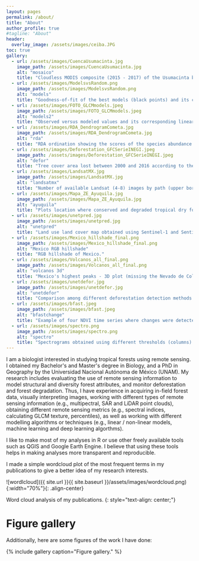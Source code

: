 ```yaml
---
layout: pages
permalink: /about/
title: "About"
author_profile: true
#tagline: "About"
header:
  overlay_image: /assets/images/ceiba.JPG
toc: true
gallery:
  - url: /assets/images/CuencaUsumacinta.jpg
    image_path: /assets/images/CuencaUsumacinta.jpg
    alt: "mosaico"
    title: "Cloudless MODIS composite (2015 - 2017) of the Usumacinta basin and surrounding areas. Figure was made in collaboration with C. Peralta-Carreta and can be seen in the Museo de Historia Natural, CDMX, Mexico."
  - url: /assets/images/ModelsvsRandom.png
    image_path: /assets/images/ModelsvsRandom.png
    alt: "models"
    title: "Goodness-of-fit of the best models (black points) and its corresponding maximum goodness-of-fit distribution expected at random (boxes) for each tropical dry forest attribute (structural and diversity). Models were constructed using GLCM texture metrics calculated from multispectral bands (MS) and panchromatic (Pan) as explanatory variables. Figure from Solórzano et al. (2017)."
  - url: /assets/images/FOTO_GLCMmodels.jpeg
    image_path: /assets/images/FOTO_GLCMmodels.jpeg
    alt: "models2"
    title: "Observed versus modeled values and its corresponding linear fit (dashed line) of the best model for each vegetation attribute (ln-transformed) of a Tropical Swamp Forest. Models were fitted using image GLCM texture metric as explanatory variables. Figure from Solórzano et al. (2018)."
  - url: /assets/images/RDA_DendrogramCometa.jpg
    image_path: /assets/images/RDA_DendrogramCometa.jpg
    alt: "rda"
    title: "RDA ordination showing the scores of the species abundance (gray letters), plots (black numbers) and environmental proxies (black letters) according to the RDA first two principal axes; although, the second axis was not significant. Environmental proxies included distance to water bodies and microtopography variables. Figure from Solórzano et al. (2020)."
  - url: /assets/images/Deforestation_GFCSerieINEGI.jpeg
    image_path: /assets/images/Deforestation_GFCSerieINEGI.jpeg
    alt: "defor"
    title: "Tree cover area lost between 2000 and 2016 according to the Global Forest Change data in the Usumacinta River basin. Data are grouped by land cover / land use (Serie II, INEGI 2001) and part of the basin (low, mid, high). Figure from Peralta-Carreta et al. (2019)."
  - url: /assets/images/LandsatMX.jpg
    image_path: /assets/images/LandsatMX.jpg
    alt: "landsatmx"
    title: "Number of available Landsat (4-8) images by path (upper border) and row (right border) of Mexico's surface between 1972 - 2017. Additionally, the percentage of images by cloud cover percentage is shown by the bar color. Figure from Solórzano et al. (2020)."
  - url: /assets/images/Mapa_ZE_Ayuquila.jpg
    image_path: /assets/images/Mapa_ZE_Ayuquila.jpg
    alt: "ayuquila"
    title: "Plots location where conserved and degraded tropical dry forest was sampled in the Ayuquila River basin. Figure from Gao et al. (2020)."
  - url: /assets/images/unetpred.jpg
    image_path: /assets/images/unetpred.jpg
    alt: "unetpred"
    title: "Land use land cover map obtained using Sentinel-1 and Sentinel-2 imagery and a U-net architecture. Figure from Solórzano et al. (2021)."
  - url: /assets/images/Mexico_hillshade_final.png
    image_path: /assets/images/Mexico_hillshade_final.png
    alt: "Mexico RGB hillshade"
    title: "RGB hillshade of Mexico."
  - url: /assets/images/Volcanos_all_final.png
    image_path: /assets/images/Volcanos_all_final.png
    alt: "volcanos 3d"
    title: "Mexico's highest peaks - 3D plot (missing the Nevado de Colima)."
  - url: /assets/images/unetdefor.jpg
    image_path: /assets/images/unetdefor.jpg
    alt: "unetdefor"
    title: "Comparison among different deforestation detection methods using U-Net and SVM with Sentinel-2 (MS) and -1 images (SAR)"
  - url: /assets/images/bfast.jpeg
    image_path: /assets/images/bfast.jpeg
    alt: "bfastchange"
    title: "Example of four NDVI time series where changes were detected using BFAST"
  - url: /assets/images/spectro.png
    image_path: /assets/images/spectro.png
    alt: "spectro"
    title: "Spectrograms obtained using different thresholds (columns) for three different hours (rows) and its effect over a acoustic diversity index (final row)"
---
```


I am a biologist interested in studying tropical forests using remote sensing. I obtained my Bachelor's and Master's degree in Biology, and a PhD in Geography by the Universidad Nacional Autónoma de México (UNAM). My research includes evaluating the use of remote sensing information to model structural and diversity forest attributes, and monitor deforestation and forest degradation. Thus, I have experience in acquiring in-field forest data, visually interpreting images, working with different types of remote sensing information (e.g., multipectral, SAR and LiDAR point clouds), obtaining different remote sensing metrics (e.g., spectral indices, calculating GLCM texture, percentiles), as well as working with different modelling algorithms or techniques (e.g., linear / non-linear models, machine learning and deep learning algorthms).

I like to make most of my analyses in R or use other freely available tools such as QGIS and Google Earth Engine. I believe that using these tools helps in making analyses more transparent and reproducible.

I made a simple wordcloud plot of the most frequent terms in my publications to give a better idea of my research interests.

![wordlcloud]({{ site.url }}{{ site.baseurl }}/assets/images/wordcloud.png){:width="70%"}{: .align-center}

Word cloud analysis of my publications.
{: style="text-align: center;"}

# Figure gallery

Additionally, here are some figures of the work I have done:

{% include gallery caption="Figure gallery." %}